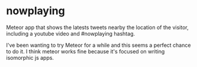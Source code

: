 # nowplaying
Meteor app that shows the latests tweets nearby the location of the visitor, including a youtube video and #nowplaying hashtag.

I've been wanting to try Meteor for a while and this seems a perfect chance to do it. I think meteor works fine because it's focused on writing isomorphic js apps.
